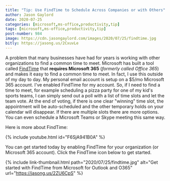 ```yaml
---
title: "Tip: Use FindTime to Schedule Across Companies or with Others"
author: Jason Gaylord
date: 2020-07-25
categories: [microsoft,ms-office,productivity,tip]
tags: [microsoft,ms-office,productivity,tip]
post-number: 984
image: https://cdn.jasongaylord.com/images/2020/07/25/findtime.jpg
bitly: https://jasong.us/2CxuvLe
---
```


A problem that many businesses have had for years is working with other organizations to find a common time to meet. Microsoft has built a tool called [FindTime](https://jasong.us/2ZU6CpS) that **requires Microsoft 365** (_formerly called Office 365_) and makes it easy to find a common time to meet. In fact, I use this outside of my day to day. My personal email account is setup on a $5/mo Microsoft 365 account. I've enabled FindTime for my account. So, if I need to find a time to meet, for example scheduling a pizza party for one of my kid's sports teams, I can simply send out a poll with a list of time slots and let the team vote. At the end of voting, if there is one clear "winning" time slot, the appointment will be auto-scheduled and the other temporary holds on your calendar will disappear. If there are multiple slots there are more options. You can even schedule a Microsoft Teams or Skype meeting this same way. 

Here is more about FindTime:

{% include youtube.html id="F6SjA941B0A" %}

You can get started today by enabling FindTime for your organization (or Microsoft 365 account). Click the FindTime icon below to get started.

{% include link-thumbnail.html path="2020/07/25/findtime.jpg" alt="Get started with FindTime from Microsoft for Outlook and O365" url="https://jasong.us/2ZU6CpS" %}